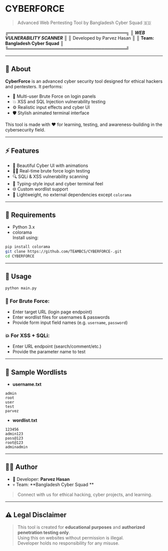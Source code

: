 
#  CYBERFORCE

> Advanced Web Pentesting Tool by Bangladesh Cyber Squad 🇧🇩

╔══════════════════════════════════════╗
║  ***WEB VULNERABILITY SCANNER***            ║
║        Developed by Parvez Hasan            ║
║  **Team: Bangladesh Cyber Squad**           ║
╚══════════════════════════════════════╝

---

## 📌 About

**CyberForce** is an advanced cyber security tool designed for ethical hackers and pentesters. It performs:

- 🔐 Multi-user Brute Force on login panels
- 💥 XSS and SQL Injection vulnerability testing
- ⚙️ Realistic input effects and cyber UI
- 🛡️ Stylish animated terminal interface

This tool is made with ❤️ for learning, testing, and awareness-building in the cybersecurity field.

---

## ⚡ Features

- 🎨 Beautiful Cyber UI with animations
- 👨‍💻 Real-time brute force login testing
- 🔍 SQLi & XSS vulnerability scanning
- 🧠 Typing-style input and cyber terminal feel
- 🌐 Custom wordlist support
- 📁 Lightweight, no external dependencies except `colorama`

---

## 🧪 Requirements

- Python 3.x
- colorama  
Install using:
```bash
pip install colorama
git clone https://github.com/TEAMBCS/CYBERFORCE-.git
cd CYBERFORCE
```

---

## 🚀 Usage

```bash
python main.py
```

### 🔐 For Brute Force:
- Enter target URL (login page endpoint)
- Enter wordlist files for usernames & passwords
- Provide form input field names (e.g. `username`, `password`)

### 💥 For XSS + SQLi:
- Enter URL endpoint (search/comment/etc.)
- Provide the parameter name to test

---

## 📁 Sample Wordlists

- **username.txt**
```
admin
root
user
test
parvez
```

- **wordlist.txt**
```
123456
admin123
pass@123
root@123
adminadmin
```



---

## 👨‍💻 Author

- 🔧 Developer: **Parvez Hasan**
- 💀 Team: **Bangladesh Cyber Squad **

> Connect with us for ethical hacking, cyber projects, and learning.

---

## ⚠️ Legal Disclaimer

> This tool is created for **educational purposes** and **authorized penetration testing only**.  
Using this on websites without permission is illegal.  
Developer holds no responsibility for any misuse.


